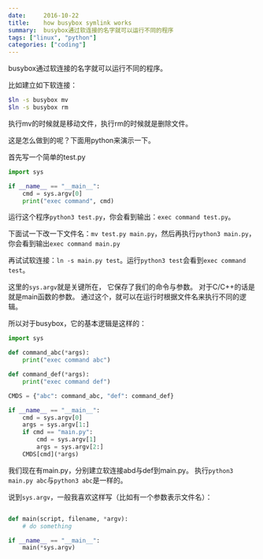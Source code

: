 ```yaml
---
date:     2016-10-22
title:    how busybox symlink works
summary:  busybox通过软连接的名字就可以运行不同的程序
tags: ["linux", "python"]
categories: ["coding"]
---
```


busybox通过软连接的名字就可以运行不同的程序。

比如建立如下软连接：

```bash
$ln -s busybox mv
$ln -s busybox rm
```

执行mv的时候就是移动文件，执行rm的时候就是删除文件。

这是怎么做到的呢？下面用python来演示一下。

首先写一个简单的test.py

```python
import sys

if __name__ == "__main__":
    cmd = sys.argv[0]
    print("exec command", cmd)
```

运行这个程序`python3 test.py`，你会看到输出：`exec command test.py`。


下面试一下改一下文件名：`mv test.py main.py`，然后再执行`python3 main.py`，
你会看到输出`exec command main.py`

再试试软连接：`ln -s main.py test`。运行`python3 test`会看到`exec command test`。

这里的`sys.argv`就是关键所在，
它保存了我们的命令与参数。
对于C/C++的话是就是main函数的参数。
通过这个，就可以在运行时根据文件名来执行不同的逻辑。

所以对于busybox，它的基本逻辑是这样的：

```python
import sys

def command_abc(*args):
    print("exec command abc")

def command_def(*args):
    print("exec command def")

CMDS = {"abc": command_abc, "def": command_def}

if __name__ == "__main__":
    cmd = sys.argv[0]
    args = sys.argv[1:]
    if cmd == "main.py":
        cmd = sys.argv[1]
        args = sys.argv[2:]
    CMDS[cmd](*args)
```

我们现在有main.py，分别建立软连接abd与def到main.py。
执行`python3 main.py abc`与`python3 abc`是一样的。

说到`sys.argv`，一般我喜欢这样写（比如有一个参数表示文件名）：

```python

def main(script, filename, *argv):
    # do something

if __name__ == "__main__":
    main(*sys.argv)

```
